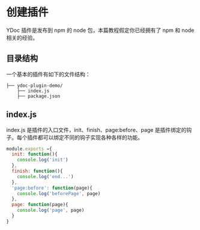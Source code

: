 # 创建插件
YDoc 插件是发布到 npm 的 node 包，本篇教程假定你已经拥有了 npm 和 node 相关的经验。

## 目录结构

一个基本的插件有如下的文件结构：

```
├── ydoc-plugin-demo/
    ├── index.js
    ├── package.json
```

## index.js

index.js 是插件的入口文件，init、finish、page:before、page 是插件绑定的钩子。每个插件都可以绑定不同的钩子实现各种各样的功能。

```js
module.exports ={
  init: function(){
    console.log('init')
  },
  finish: function(){    
    console.log('end...')
  },
  'page:before': function(page){
    console.log('beforePage', page)
  },
  page: function(page){
    console.log('page', page)
  }
}

```